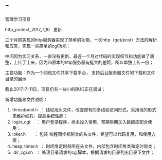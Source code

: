 # -
管理学习项目


http_protect_2017_7_10   更新

三个月前实现的http服务器实现了简单的功能，一次http（get/post）方法的解析和应答，实现一些简单的cgi功能；

中间因为实习关系，一直没有更新，最近一个月对代码的实现细节和功能做了调整，上传了上来，因为和原本的http服务器有挺大的差距，所以单独上传一份；

主要功能：作为一个网络文件共享下载平台， 支持后台服务器文件的下载和文件目录的展示

截止2017-7-11日，项目仍有一些小的BUG正在调试；

新增功能和文件说明：

1. threadpool.h  ： 线程池头文件，改变原有的多线程访问形式，采用池的形式来维护线程，提高系统性能；
2. login_cgi     ： 用户登录程序，尚未投入使用，预期后期加入数据库配合使用；
3. loker.h       ： 包装 线程同步机制类的头文件，希望可以代码复用，和使用方便；
4. heap_timer.h  ： 时间堆定时器所在头文件，内部包含时间堆类和定时器类；
5.  dir_cgi.sh   ： 处理目录请求的cgi脚本，根据请求的目录列出目录下文件；
